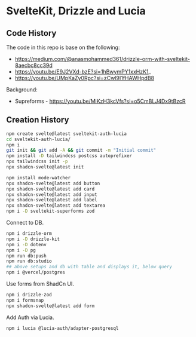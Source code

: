 # SvelteKit, Drizzle and Lucia

## Code History

The code in this repo is base on the following:

- https://medium.com/@anasmohammed361/drizzle-orm-with-sveltekit-8aecbc8cc39d
- https://youtu.be/E9J2VXd-bzE?si=1hBwymPY1xxHzK1_
- https://youtu.be/UMpKaZy0Rpc?si=zCwl9I1fHAWHpdB8

Background:

- Supreforms - https://youtu.be/MiKzH3kcVfs?si=o5CmBLJ4Dx9tBzcR

## Creation History

```bash
npm create svelte@latest sveltekit-auth-lucia
cd sveltekit-auth-lucia/
npm i
git init && git add -A && git commit -m "Initial commit"
npm install -D tailwindcss postcss autoprefixer
npx tailwindcss init -p
npx shadcn-svelte@latest init
```

```bash
npm install mode-watcher
npx shadcn-svelte@latest add button
npx shadcn-svelte@latest add card
npx shadcn-svelte@latest add input
npx shadcn-svelte@latest add label
npx shadcn-svelte@latest add textarea
npm i -D sveltekit-superforms zod
```

Connect to DB.

```bash
npm i drizzle-orm
npm i -D drizzle-kit
npm i -D dotenv
npm i -D pg
npm run db:push
npm run db:studio
## above setups and db with table and displays it, below query
npm i @vercel/postgres
```

Use forms from ShadCn UI.

```bash
npm i drizzle-zod
npm i formsnap
npx shadcn-svelte@latest add form
```

Add Auth via Lucia.

```bash
npm i lucia @lucia-auth/adapter-postgresql
```

